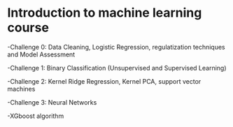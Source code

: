 # Introduction to machine learning course
-Challenge 0: Data Cleaning, Logistic Regression, regulatization techniques and Model Assessment

-Challenge 1: Binary Classification (Unsupervised and Supervised Learning)

-Challenge 2: Kernel Ridge Regression, Kernel PCA, support vector machines

-Challenge 3: Neural Networks

-XGboost algorithm


